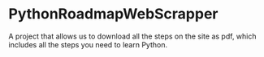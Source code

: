 # PythonRoadmapWebScrapper
A project that allows us to download all the steps on the site as pdf, which includes all the steps you need to learn Python.
